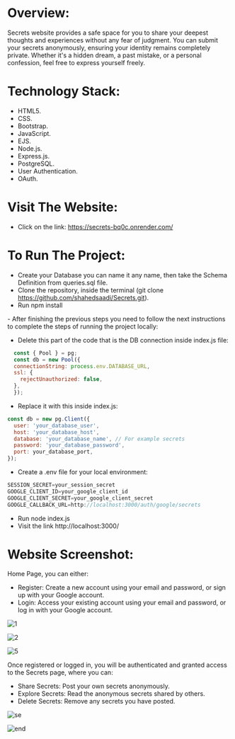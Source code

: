# Overview:
Secrets website provides a safe space for you to share your deepest thoughts and experiences without any fear of judgment. 
You can submit your secrets anonymously, ensuring your identity remains completely private. Whether it's a hidden dream, a past mistake, or a personal confession, feel free to express yourself freely.

# Technology Stack:
- HTML5.
- CSS.
- Bootstrap.
- JavaScript.
- EJS.
- Node.js.
- Express.js.
- PostgreSQL.
- User Authentication.
- OAuth.

# Visit The Website:
- Click on the link: https://secrets-bq0c.onrender.com/

# To Run The Project:
- Create your Database you can name it any name, then take the Schema Definition from queries.sql file.
- Clone the repository, inside the terminal (git clone https://github.com/shahedsaadi/Secrets.git).
- Run npm install

*-* After finishing the previous steps you need to follow the next instructions to complete the steps of running the project locally:

- Delete this part of the code that is the DB connection inside index.js file:

```javascript
  const { Pool } = pg;
  const db = new Pool({
  connectionString: process.env.DATABASE_URL,
  ssl: {
    rejectUnauthorized: false,
  },
  });
```

- Replace it with this inside index.js:
```javascript
const db = new pg.Client({
  user: 'your_database_user',
  host: 'your_database_host',
  database: 'your_database_name', // For example secrets
  password: 'your_database_password',
  port: your_database_port,
});
```

- Create a .env file for your local environment:
```javascript
SESSION_SECRET=your_session_secret
GOOGLE_CLIENT_ID=your_google_client_id
GOOGLE_CLIENT_SECRET=your_google_client_secret
GOOGLE_CALLBACK_URL=http://localhost:3000/auth/google/secrets
```

- Run node index.js
- Visit the link http://localhost:3000/

# Website Screenshot:
 Home Page, you can either:
- Register: Create a new account using your email and password, or sign up with your Google account.
- Login: Access your existing account using your email and password, or log in with your Google account.

![1](https://github.com/shahedsaadi/Secrets/assets/108287237/566b7f0e-b96d-4bfa-96ec-2a704f986d78)

![2](https://github.com/shahedsaadi/Secrets/assets/108287237/ab7a97a1-b1d4-4f93-8961-b7c9892d9e39)

![5](https://github.com/shahedsaadi/Secrets/assets/108287237/5b5842d9-6bb7-475f-b22f-4c4883de963c)

Once registered or logged in, you will be authenticated and granted access to the Secrets page, where you can:

- Share Secrets: Post your own secrets anonymously.
- Explore Secrets: Read the anonymous secrets shared by others.
- Delete Secrets: Remove any secrets you have posted.

![se](https://github.com/shahedsaadi/Secrets/assets/108287237/49cf1b16-9162-4f2f-bae8-0120099abc28)

![end](https://github.com/shahedsaadi/Secrets/assets/108287237/a20cb592-91b0-4a9b-8db8-827c9940b07d)
